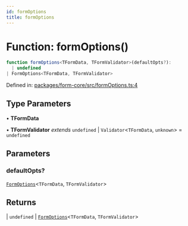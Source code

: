 ```yaml
---
id: formOptions
title: formOptions
---
```


<!-- DO NOT EDIT: this page is autogenerated from the type comments -->

# Function: formOptions()

```ts
function formOptions<TFormData, TFormValidator>(defaultOpts?): 
  | undefined
| FormOptions<TFormData, TFormValidator>
```

Defined in: [packages/form-core/src/formOptions.ts:4](https://github.com/TanStack/form/blob/main/packages/form-core/src/formOptions.ts#L4)

## Type Parameters

• **TFormData**

• **TFormValidator** *extends* `undefined` \| `Validator`\<`TFormData`, `unknown`\> = `undefined`

## Parameters

### defaultOpts?

[`FormOptions`](../interfaces/formoptions.md)\<`TFormData`, `TFormValidator`\>

## Returns

  \| `undefined`
  \| [`FormOptions`](../interfaces/formoptions.md)\<`TFormData`, `TFormValidator`\>
